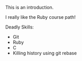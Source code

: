 This is an introduction.

I really like the Ruby course path!

Deadly Skills: 
* Git
* Ruby
* C
* Killing history using git rebase